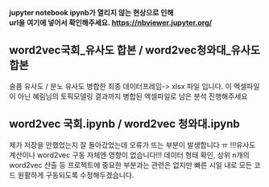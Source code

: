 **jupyter notebook ipynb가 열리지 않는 현상으로 인해**<br>
**url을 여기에 넣어서 확인해주세요.  <https://nbviewer.jupyter.org/>**

## word2vec국회_유사도 합본 / word2vec청와대_유사도 합본
슬픔 유사도 / 분노 유사도 병합한 최종 데이터프레임-> xlsx 파일 입니다.
이 엑셀파일이 아닌 혜림님의 토픽모델링 결과까지 병합된 엑셀파일로 남은 분석 진행해주세요

## word2vec 국회.ipynb / word2vec 청와대.ipynb
제가 저장을 안했었는지 잘 돌아갔었는데 오류가 뜨는 부분이 발생합니다 ㅠ
!!!유사도 계산이나 word2vec 구동 자체엔 영향이 없습니다!!!
데이터 형태 확인, 상위 n개의 word2vec 산출 등 프로젝트에 중요한 부분과는 관련은 없지만 빠른 시일 내로 모든 코드 원활하게 구동되도록 수정해두겠습니다.
